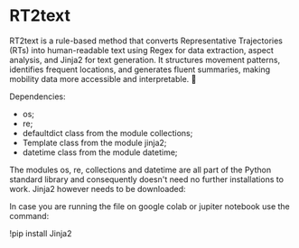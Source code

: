 # RT2text
RT2text is a rule-based method that converts Representative Trajectories (RTs) into human-readable text using Regex for data extraction, aspect analysis, and Jinja2 for text generation. It structures movement patterns, identifies frequent locations, and generates fluent summaries, making mobility data more accessible and interpretable. 🚀

Dependencies:

- os;
- re;
- defaultdict class from the module collections;
- Template class from the module jinja2;
- datetime class from the module datetime;

The modules os, re, collections and datetime are all part of the Python standard library and consequently doesn't need no further installations to work. Jinja2 however needs to be downloaded:

In case you are running the file on google colab or jupiter notebook use the command:

!pip install Jinja2


